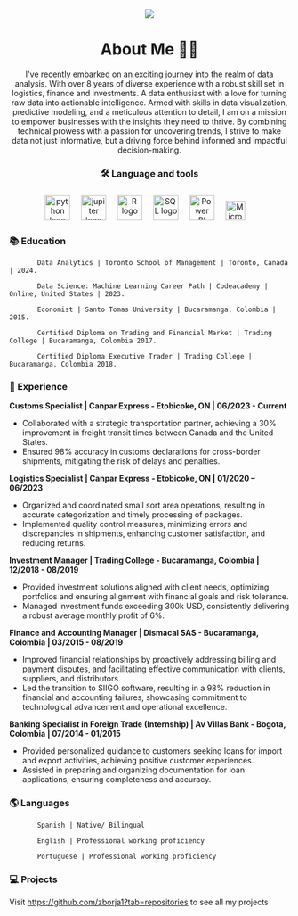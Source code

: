 <div align="center">
  
<img src="https://github.com/zborja1/zborja1/assets/155580520/dcf4f872-e2e2-424b-88a7-5bfbe6bd8b45">



# About Me 👩‍💻

I've recently embarked on an exciting journey into the realm of data analysis. 
With over 8 years of diverse experience with a robust skill set in logistics, finance and investments.
A data enthusiast with a love for turning raw data into actionable intelligence. Armed with skills in data visualization, predictive modeling, and a meticulous attention to detail, I am on a mission to empower businesses with the insights they need to thrive. By combining technical prowess with a passion for uncovering trends, I strive to make data not just informative, but a driving force behind informed and impactful decision-making.

### 🛠 Language and tools 

###


<img src="https://download.logo.wine/logo/Python_(programming_language)/Python_(programming_language)-Logo.wine.png" height="45" alt="python logo"  />
<img width="12" />

<img src="https://cdn.icon-icons.com/icons2/2699/PNG/512/jupyter_logo_icon_169453.png" height="45" alt="jupiter logo"  />
<img width="12" />

<img src="https://cdn4.iconfinder.com/data/icons/logos-and-brands/512/285_R_Project_logo-512.png" height="45" alt="R logo"  />
<img width="12" />

<img src="https://1000logos.net/wp-content/uploads/2020/08/MySQL-Logo.png" height="45" alt="SQL logo"  />
<img width="12" />

<img src="https://logohistory.net/wp-content/uploads/2023/05/Power-BI-Symbol.png" height="45" alt="Power BI logo"  />
<img width="12" />

<img src="https://encrypted-tbn0.gstatic.com/images?q=tbn:ANd9GcRKqbHZLagnQdkt_YzWUXPL-q0VLtt82o6J0Q&usqp=CAU" height="35" alt="Microsof logo"  />
<img width="12" />

</div>

### 📚 Education 

           Data Analytics | Toronto School of Management | Toronto, Canada | 2024.

           Data Science: Machine Learning Career Path | Codeacademy | Online, United States | 2023.
           
           Economist | Santo Tomas University | Bucaramanga, Colombia | 2015.

           Certified Diploma on Trading and Financial Market | Trading College | Bucaramanga, Colombia 2017.

           Certified Diploma Executive Trader | Trading College | Bucaramanga, Colombia 2018.
           

###

<h3 align="left">📑 Experience </h3>

**Customs Specialist | Canpar Express - Etobicoke, ON | 06/2023 - Current**
- Collaborated with a strategic transportation partner, achieving a 30% improvement in freight transit times between Canada and the United States.
- Ensured 98% accuracy in customs declarations for cross-border shipments, mitigating the risk of delays and penalties.
  
**Logistics Specialist | Canpar Express - Etobicoke, ON | 01/2020 – 06/2023**
- Organized and coordinated small sort area operations, resulting in accurate categorization and timely processing of packages.
- Implemented quality control measures, minimizing errors and discrepancies in shipments, enhancing customer satisfaction, and reducing returns.

**Investment Manager | Trading College - Bucaramanga, Colombia | 12/2018 - 08/2019**
- Provided investment solutions aligned with client needs, optimizing portfolios and ensuring alignment with financial goals and risk tolerance.
- Managed investment funds exceeding 300k USD, consistently delivering a robust average monthly profit of 6%.
  
**Finance and Accounting Manager | Dismacal SAS - Bucaramanga, Colombia | 03/2015 - 08/2019**
- Improved financial relationships by proactively addressing billing and payment disputes, and facilitating effective communication with clients, suppliers, and distributors.
- Led the transition to SIIGO software, resulting in a 98% reduction in financial and accounting failures, showcasing commitment to technological advancement and operational excellence.
  
**Banking Specialist in Foreign Trade (Internship) | Av Villas Bank - Bogota, Colombia | 07/2014 - 01/2015**
- Provided personalized guidance to customers seeking loans for import and export activities, achieving positive customer experiences.
- Assisted in preparing and organizing documentation for loan applications, ensuring completeness and accuracy.

###
<h3 align="left">🌎 Languages </h3>

           Spanish | Native/ Bilingual 

           English | Professional working proficiency 	
           
           Portuguese | Professional working proficiency

###

<h3 align="left">💻  Projects </h3>

Visit https://github.com/zborja1?tab=repositories to see all my projects
